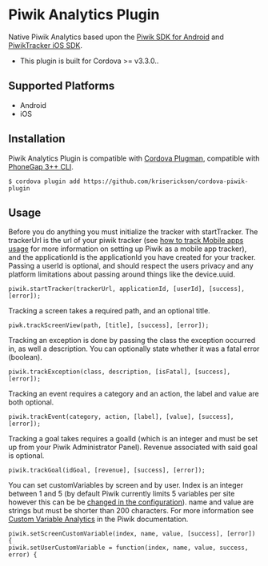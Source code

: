 # Piwik Analytics Plugin #

Native Piwik Analytics based upon the [Piwik SDK for Android](https://github.com/piwik/piwik-sdk-android) and 
[PiwikTracker iOS SDK](https://github.com/piwik/piwik-sdk-ios).

* This plugin is built for Cordova >= v3.3.0..

## Supported Platforms ##

* Android
* iOS

## Installation ##

 Piwik Analytics Plugin is compatible with [Cordova Plugman](https://github.com/apache/cordova-plugman), compatible with [PhoneGap 3++ CLI](http://docs.phonegap.com/en/edge/guide_cli_index.md.html#The%20Command-Line%20Interface).
 
```
$ cordova plugin add https://github.com/kriserickson/cordova-piwik-plugin
```

## Usage ##

Before you do anything you must initialize the tracker with startTracker.  The trackerUrl is the url of your piwik tracker (see [how to track Mobile apps usage](http://piwik.org/blog/2012/04/how-to-use-piwik-to-track-mobile-apps-activity-clicks-phones-errors-etc/) for more information
on setting up Piwik as a mobile app tracker), and the applicationId is the applicationId you have created for your tracker.  
Passing a userId is optional, and should respect the users privacy and any platform limitations about passing around things like the device.uuid.

```
piwik.startTracker(trackerUrl, applicationId, [userId], [success], [error]);
```

Tracking a screen takes a required path, and an optional title.

```
piwk.trackScreenView(path, [title], [success], [error]);
```

Tracking an exception is done by passing the class the exception occurred in, as well a description.  You can optionally state whether it was
a fatal error (boolean).

```
piwik.trackException(class, description, [isFatal], [success], [error]);
```

Tracking an event requires a category and an action, the label and value are both optional.  

```
piwik.trackEvent(category, action, [label], [value], [success], [error]);
```

Tracking a goal takes requires a goalId (which is an integer and must be set up from your Piwik Administrator Panel).  Revenue associated with said goal is optional.

```
piwik.trackGoal(idGoal, [revenue], [success], [error]);
```
	
You can set customVariables by screen and by user.  Index is an integer between 1 and 5 (by default Piwik currently limits 5 variables per site	however this can be 
be [changed in the configuration](http://piwik.org/faq/how-to/faq_17931/)).  name and value are strings but must be shorter than 200 characters.  For more information
see [Custom Variable Analytics](http://piwik.org/docs/custom-variables/) in the Piwik documentation.
	
```	
piwik.setScreenCustomVariable(index, name, value, [success], [error]) {
piwik.setUserCustomVariable = function(index, name, value, success, error) {
```